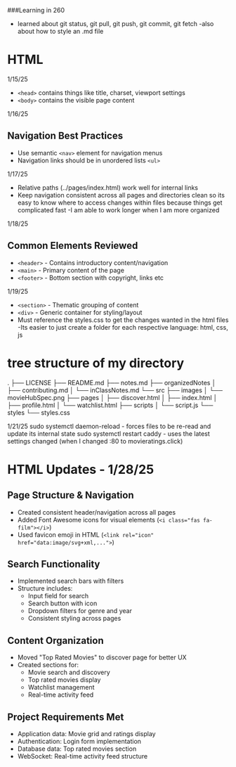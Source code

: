 ###Learning in 260


- learned about git status, git pull, git push, git commit, git fetch
    -also about how to style an .md file 

# HTML 
1/15/25
- `<head>` contains things like title, charset, viewport settings
- `<body>` contains the visible page content

1/16/25
## Navigation Best Practices
- Use semantic `<nav>` element for navigation menus
- Navigation links should be in unordered lists `<ul>`

1/17/25
- Relative paths (../pages/index.html) work well for internal links
- Keep navigation consistent across all pages and directories clean so its easy to know where to access changes within files because things get complicated fast
-I am able to work longer when I am more organized

1/18/25
## Common Elements Reviewed
- `<header>` - Contains introductory content/navigation
- `<main>` - Primary content of the page
- `<footer>` - Bottom section with copyright, links etc

1/19/25
- `<section>` - Thematic grouping of content
- `<div>` - Generic container for styling/layout
- Must reference the styles.css to get the changes wanted in the html files
-Its easier to just create a folder for each respective language: html, css, js

# tree structure of my directory
.
├── LICENSE
├── README.md
├── notes.md
├── organizedNotes
│   ├── contributing.md
│   └── inClassNotes.md
└── src
    ├── images
    │   └── movieHubSpec.png
    ├── pages
    │   ├── discover.html
    │   ├── index.html
    │   ├── profile.html
    │   └── watchlist.html
    ├── scripts
    │   └── script.js
    └── styles
        └── styles.css


1/21/25 
sudo systemctl daemon-reload - forces files to be re-read and update its internal state 
sudo systemctl restart caddy - uses the latest settings changed (when I changed :80 to movieratings.click)

# HTML Updates - 1/28/25

## Page Structure & Navigation
- Created consistent header/navigation across all pages
- Added Font Awesome icons for visual elements (`<i class="fas fa-film"></i>`)
- Used favicon emoji in HTML (`<link rel="icon" href="data:image/svg+xml,...">`)

## Search Functionality
- Implemented search bars with filters
- Structure includes:
  - Input field for search
  - Search button with icon
  - Dropdown filters for genre and year
  - Consistent styling across pages

## Content Organization
- Moved "Top Rated Movies" to discover page for better UX
- Created sections for:
  - Movie search and discovery
  - Top rated movies display
  - Watchlist management
  - Real-time activity feed


## Project Requirements Met
- Application data: Movie grid and ratings display
- Authentication: Login form implementation
- Database data: Top rated movies section
- WebSocket: Real-time activity feed structure

